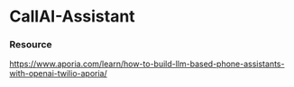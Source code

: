 # CallAI-Assistant

### Resource
https://www.aporia.com/learn/how-to-build-llm-based-phone-assistants-with-openai-twilio-aporia/
